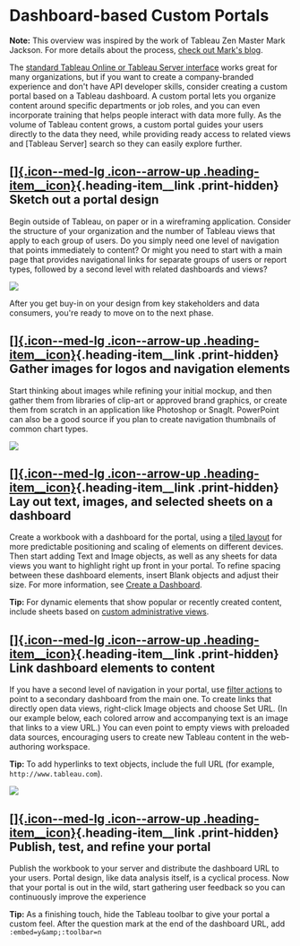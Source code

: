 

Dashboard-based Custom Portals
==============================
**Note:** This overview was inspired by the work of Tableau Zen Master
Mark Jackson. For more details about the process, [check out Mark\'s
blog](http://ugamarkj.blogspot.sg/2013/12/customizing-tableau-server-experience.html).

The [standard Tableau Online or Tableau Server
interface](https://help.tableau.com/current/pro/desktop/en-us/help.html#navigating.html)
works great for many organizations, but if you want to create a
company-branded experience and don\'t have API developer skills,
consider creating a custom portal based on a Tableau dashboard. A custom
portal lets you organize content around specific departments or job
roles, and you can even incorporate training that helps people interact
with data more fully. As the volume of Tableau content grows, a custom
portal guides your users directly to the data they need, while providing
ready access to related views and [Tableau
Server] search so they can easily explore
further.

<div>

[[]{.icon--med-lg .icon--arrow-up .heading-item__icon}](https://help.tableau.com/current/server/en-us/portal_dashboard.htm#){.heading-item__link .print-hidden} Sketch out a portal design
------------------------------------------------------------------------------------------------------------------------------------------------------------------------------------------

</div>

Begin outside of Tableau, on paper or in a wireframing application.
Consider the structure of your organization and the number of Tableau
views that apply to each group of users. Do you simply need one level of
navigation that points immediately to content? Or might you need to
start with a main page that provides navigational links for separate
groups of users or report types, followed by a second level with related
dashboards and views?

![](./Dashboard-based%20Custom%20Portals%20-%20Tableau_files/portal_sketch.png)

After you get buy-in on your design from key stakeholders and data
consumers, you\'re ready to move on to the next phase.

<div>

[[]{.icon--med-lg .icon--arrow-up .heading-item__icon}](https://help.tableau.com/current/server/en-us/portal_dashboard.htm#){.heading-item__link .print-hidden} Gather images for logos and navigation elements
---------------------------------------------------------------------------------------------------------------------------------------------------------------------------------------------------------------

</div>

Start thinking about images while refining your initial mockup, and then
gather them from libraries of clip-art or approved brand graphics, or
create them from scratch in an application like Photoshop or SnagIt.
PowerPoint can also be a good source if you plan to create navigation
thumbnails of common chart types.

![](./Dashboard-based%20Custom%20Portals%20-%20Tableau_files/portal_logo.png)

<div>

[[]{.icon--med-lg .icon--arrow-up .heading-item__icon}](https://help.tableau.com/current/server/en-us/portal_dashboard.htm#){.heading-item__link .print-hidden} Lay out text, images, and selected sheets on a dashboard
------------------------------------------------------------------------------------------------------------------------------------------------------------------------------------------------------------------------

</div>

Create a workbook with a dashboard for the portal, using a [tiled
layout](https://help.tableau.com/current/pro/desktop/en-us/dashboards_organize_floatingandtiled.html#Tiled_vs._Floating_Layouts)
for more predictable positioning and scaling of elements on different
devices. Then start adding Text and Image objects, as well as any sheets
for data views you want to highlight right up front in your portal. To
refine spacing between these dashboard elements, insert Blank objects
and adjust their size. For more information, see [Create a
Dashboard](https://help.tableau.com/current/pro/desktop/en-us/dashboards_create.html#Add_objects).

**Tip:** For dynamic elements that show popular or recently created
content, include sheets based on [custom administrative
views](https://help.tableau.com/current/server/en-us/adminview_postgres.htm).

<div>

[[]{.icon--med-lg .icon--arrow-up .heading-item__icon}](https://help.tableau.com/current/server/en-us/portal_dashboard.htm#){.heading-item__link .print-hidden} Link dashboard elements to content
--------------------------------------------------------------------------------------------------------------------------------------------------------------------------------------------------

</div>

If you have a second level of navigation in your portal, use [filter
actions](https://help.tableau.com/current/pro/desktop/en-us/actions_filter.html)
to point to a secondary dashboard from the main one. To create links
that directly open data views, right-click Image objects and choose Set
URL. (In our example below, each colored arrow and accompanying text is
an image that links to a view URL.) You can even point to empty views
with preloaded data sources, encouraging users to create new Tableau
content in the web-authoring workspace.

**Tip:** To add hyperlinks to text objects, include the full URL (for
example, `http://www.tableau.com`).

![](./Dashboard-based%20Custom%20Portals%20-%20Tableau_files/portal_final.png)

<div>

[[]{.icon--med-lg .icon--arrow-up .heading-item__icon}](https://help.tableau.com/current/server/en-us/portal_dashboard.htm#){.heading-item__link .print-hidden} Publish, test, and refine your portal
-----------------------------------------------------------------------------------------------------------------------------------------------------------------------------------------------------

</div>

Publish the workbook to your server and distribute the dashboard URL to
your users. Portal design, like data analysis itself, is a cyclical
process. Now that your portal is out in the wild, start gathering user
feedback so you can continuously improve the experience

**Tip:** As a finishing touch, hide the Tableau toolbar to give your
portal a custom feel. After the question mark at the end of the
dashboard URL, add `:embed=y&amp;:toolbar=n`
